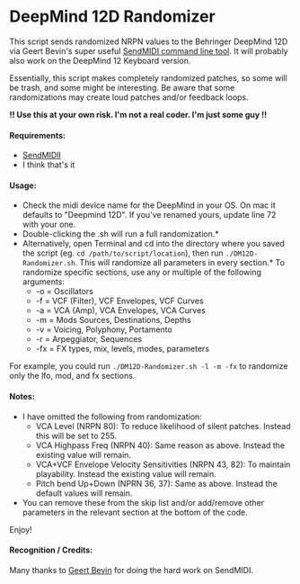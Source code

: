 # DeepMind 12D Randomizer

This script sends randomized NRPN values to the Behringer DeepMind 12D via Geert Bevin's super useful [SendMIDI command line tool](https://github.com/gbevin/SendMIDI). It will probably also work on the DeepMind 12 Keyboard version. 

Essentially, this script makes completely randomized patches, so some will be trash, and some might be interesting. Be aware that some randomizations may create loud patches and/or feedback loops.

**!! Use this at your own risk. I'm not a real coder. I'm just some guy !!**

#### Requirements:
- [SendMIDIl](https://github.com/gbevin/SendMIDI)
- I think that's it

#### Usage:
- Check the midi device name for the DeepMind in your OS. On mac it defaults to "Deepmind 12D". If you've renamed yours, update line 72 with your one.
- Double-clicking the .sh will run a full randomization.*
- Alternatively, open Terminal and cd into the directory where you saved the script (eg. `cd /path/to/script/location`), then run `./DM12D-Randomizer.sh`. This will randomize all parameters in every section.* To randomize specific sections, use any or multiple of the following arguments:
  - -o = Oscillators
  - -f = VCF (Filter), VCF Envelopes, VCF Curves
  - -a = VCA (Amp), VCA Envelopes, VCA Curves
  - -m = Mods Sources, Destinations, Depths
  - -v = Voicing, Polyphony, Portamento
  - -r = Arpeggiator, Sequences
  - -fx = FX types, mix, levels, modes, parameters
 
For example, you could run `./DM12D-Randomizer.sh -l -m -fx` to randomize only the lfo, mod, and fx sections.

#### Notes:
- I have omitted the following from randomization:
    - VCA Level (NRPN 80): To reduce likelihood of silent patches. Instead this will be set to 255.
    - VCA Highpass Freq (NRPN 40): Same reason as above. Instead the existing value will remain.
    - VCA+VCF Envelope Velocity Sensitivities (NRPN 43, 82): To maintain playability. Instead the existing value will remain.
    - Pitch bend Up+Down (NPRN 36, 37): Same as above. Instead the default values will remain.
- You can remove these from the skip list and/or add/remove other parameters in the relevant section at the bottom of the code.

Enjoy!

#### Recognition / Credits:
Many thanks to [Geert Bevin](https://github.com/gbevin) for doing the hard work on SendMIDI.

